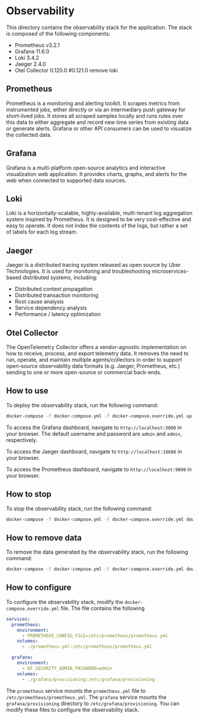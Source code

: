 # Observability

This directory contains the observability stack for the application. The stack is composed of the following components:

- Prometheus v3.2.1
- Grafana 11.6.0
- Loki 3.4.2
- Jaeger 2.4.0
- Otel Collector 0.120.0 #0.121.0 remove loki

## Prometheus

Prometheus is a monitoring and alerting toolkit. It scrapes metrics from instrumented jobs, either directly or via an
intermediary push gateway for short-lived jobs. It stores all scraped samples locally and runs rules over this data to
either aggregate and record new time series from existing data or generate alerts. Grafana or other API consumers can be
used to visualize the collected data.

## Grafana

Grafana is a multi-platform open-source analytics and interactive visualization web application. It provides charts,
graphs, and alerts for the web when connected to supported data sources.

## Loki

Loki is a horizontally-scalable, highly-available, multi-tenant log aggregation system inspired by Prometheus. It is
designed to be very cost-effective and easy to operate. It does not index the contents of the logs, but rather a set of
labels for each log stream.

## Jaeger

Jaeger is a distributed tracing system released as open source by Uber Technologies. It is used for monitoring and
troubleshooting microservices-based distributed systems, including:

- Distributed context propagation
- Distributed transaction monitoring
- Root cause analysis
- Service dependency analysis
- Performance / latency optimization

## Otel Collector

The OpenTelemetry Collector offers a vendor-agnostic implementation on how to receive, process, and export telemetry
data. It removes the need to run, operate, and maintain multiple agents/collectors in order to support open-source
observability data formats (e.g. Jaeger, Prometheus, etc.) sending to one or more open-source or commercial back-ends.

## How to use

To deploy the observability stack, run the following command:

```bash
docker-compose -f docker-compose.yml -f docker-compose.override.yml up -d
```

To access the Grafana dashboard, navigate to `http://localhost:3000` in your browser. The default username and password
are `admin` and `admin`, respectively.

To access the Jaeger dashboard, navigate to `http://localhost:16686` in your browser.

To access the Prometheus dashboard, navigate to `http://localhost:9090` in your browser.

## How to stop

To stop the observability stack, run the following command:

```bash
docker-compose -f docker-compose.yml -f docker-compose.override.yml down
```

## How to remove data

To remove the data generated by the observability stack, run the following command:

```bash
docker-compose -f docker-compose.yml -f docker-compose.override.yml down -v
```

## How to configure

To configure the observability stack, modify the `docker-compose.override.yml` file. The file contains the following

```yaml
services:
  prometheus:
    environment:
      - PROMETHEUS_CONFIG_FILE=/etc/prometheus/prometheus.yml
    volumes:
      - ./prometheus.yml:/etc/prometheus/prometheus.yml

  grafana:
    environment:
      - GF_SECURITY_ADMIN_PASSWORD=admin
    volumes:
      - ./grafana/provisioning:/etc/grafana/provisioning
```

The `prometheus` service mounts the `prometheus.yml` file to `/etc/prometheus/prometheus.yml`. The `grafana` service
mounts the `grafana/provisioning` directory to `/etc/grafana/provisioning`. You can modify these files to configure the
observability stack.




